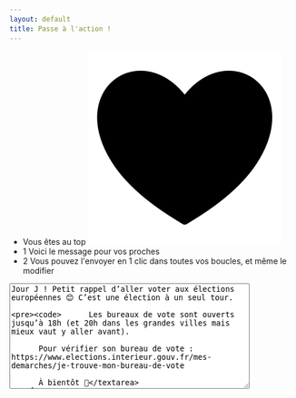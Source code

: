 ```yaml
---
layout: default
title: Passe à l'action !
---
```


<div class="flex h-dvh items-center justify-center">
  <div class="flex flex-row">
    <div class="flex flex-1 items-center justify-center p-5 font-semibold">
      <div class="p-5 m-2 font-semibold">
        <ul class="space-y-4">
          <li class="flex items-center">
            <span>Vous êtes au top</span>
            <img class="h-4 ml-2" src="assets/img/noun-heart-6961246.svg" alt="<3">
          </li>
          <li class="flex items-center">
            <span class="flex items-center justify-center w-8 h-8 mr-3 bg-gray-800 text-white rounded-full flex-shrink-0">1</span>
            <span>Voici le message pour vos proches</span>
          </li>
          <li class="flex items-center">
            <span class="flex items-center justify-center w-8 h-8 mr-3 bg-gray-800 text-white rounded-full flex-shrink-0">2</span>
            <span>Vous pouvez l'envoyer en 1 clic dans toutes vos boucles, et même le modifier</span>
          </li>
        </ul>
      </div>
    </div>
    <div class="flex-1">
      <form>
        <textarea id="message-text" rows="12" cols="50" class="shadow-lg rounded-lg m-2 p-5 bg-green-100 focus:ring-2">Jour J ! Petit rappel d’aller voter aux élections européennes 😊 C’est une élection à un seul tour.

          Les bureaux de vote sont ouverts jusqu’à 18h (et 20h dans les grandes villes mais mieux vaut y aller avant).

          Pour vérifier son bureau de vote : https://www.elections.interieur.gouv.fr/mes-demarches/je-trouve-mon-bureau-de-vote

          À bientôt 💌</textarea>
      </form>
      <div class="flex justify-around mt-4">
        <button onclick="copyText()" class="bg-blue-500 text-white px-4 py-2 rounded-lg hover:bg-blue-700 transition duration-300">Copier</button>
        <button onclick="sendWhatsApp()" class="bg-green-500 text-white px-4 py-2 rounded-lg hover:bg-green-700 transition duration-300">WhatsApp</button>
        <button onclick="sendEmail()" class="bg-red-500 text-white px-4 py-2 rounded-lg hover:bg-red-700 transition duration-300">Email</button>
      </div>
      <div class="absolute top-0 right-[-10px] w-0 h-0 border-t-10 border-t-transparent border-b-10 border-b-transparent border-l-10 border-l-green-100"></div>
    </div>
  </div>
</div>

<script>
  function copyText() {
  const messageText = document.getElementById('message-text').value;
  navigator.clipboard.writeText(messageText);
  }

  function sendWhatsApp() {
  const messageText = document.getElementById('message-text').value;
  window.open(`https://wa.me/?text=${encodeURIComponent(messageText)}`, '_blank');
  }

  function sendEmail() {
  const messageText = document.getElementById('message-text').value;
  const subject = "Petit rappel d’aller voter";
  window.open(`mailto:?subject=${encodeURIComponent(subject)}&body=${encodeURIComponent(messageText)}`, '_blank');
  }
</script>
